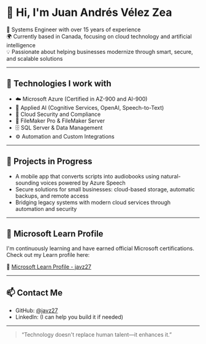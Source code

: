 # 👋 Hi, I'm Juan Andrés Vélez Zea

🎯 Systems Engineer with over 15 years of experience  
🌍 Currently based in Canada, focusing on cloud technology and artificial intelligence  
💡 Passionate about helping businesses modernize through smart, secure, and scalable solutions

---

## 🚀 Technologies I work with

- ☁️ Microsoft Azure (Certified in AZ-900 and AI-900)
- 🤖 Applied AI (Cognitive Services, OpenAI, Speech-to-Text)
- 🔐 Cloud Security and Compliance
- 🧩 FileMaker Pro & FileMaker Server
- 🗄️ SQL Server & Data Management
- ⚙️ Automation and Custom Integrations

---

## 📱 Projects in Progress

- A mobile app that converts scripts into audiobooks using natural-sounding voices powered by Azure Speech
- Secure solutions for small businesses: cloud-based storage, automatic backups, and remote access
- Bridging legacy systems with modern cloud services through automation and security

---

## 📘 Microsoft Learn Profile

I'm continuously learning and have earned official Microsoft certifications.  
Check out my Learn profile here:

🔗 [Microsoft Learn Profile - javz27](https://learn.microsoft.com/en-us/users/JuanAndresVelezZea)

---

## 📫 Contact Me

- GitHub: [@javz27](https://github.com/javz27)
- LinkedIn: (I can help you build it if needed)

---

> “Technology doesn't replace human talent—it enhances it.”
